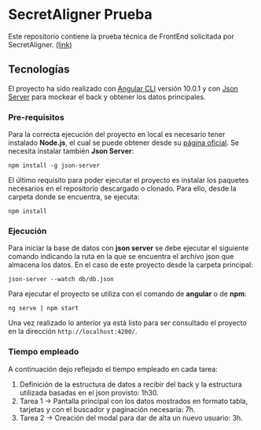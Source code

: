 # SecretAligner Prueba
Este repositorio contiene la prueba técnica de FrontEnd solicitada por SecretAligner. [(link)](https://github.com/secretaligner/pruebas-tecnicas/tree/main/frontend) 

## Tecnologías

El proyecto ha sido realizado con  [Angular CLI](https://github.com/angular/angular-cli)  versión 10.0.1 y con  [Json Server](https://github.com/typicode/json-server) para mockear el back y obtener los datos principales.

### Pre-requisitos
Para la correcta ejecución del proyecto en local es necesario tener instalado  **Node.js**, el cual se puede obtener desde su  [página oficial](https://nodejs.org/es/).
Se necesita instalar también  **Json Server**:
```
npm install -g json-server
```
El último requisito para poder ejecutar el proyecto es instalar los paquetes necesarios en el repositorio descargado o clonado. Para ello, desde la carpeta donde se encuentra, se ejecuta:
```
npm install
```

### Ejecución

Para iniciar la base de datos con  **json server**  se debe ejecutar el siguiente comando indicando la ruta en la que se encuentra el archivo json que almacena los datos. En el caso de este proyecto desde la carpeta principal:
```
json-server --watch db/db.json
```
Para ejecutar el proyecto se utiliza con el comando de  **angular** o de **npm**:
```
ng serve | npm start
```
Una vez realizado lo anterior ya está listo para ser consultado el proyecto en la dirección  `http://localhost:4200/`.

### Tiempo empleado
A continuación dejo reflejado el tiempo empleado en cada tarea: 

 1. Definición de la estructura de datos a recibir del back y la estructura utilizada basadas en el json provisto: 1h30.
 2. Tarea 1 -> Pantalla principal con los datos mostrados en formato tabla, tarjetas y con el buscador y paginación necesaria: 7h.
 3. Tarea 2 -> Creación del modal para dar de alta un nuevo usuario: 3h. 

